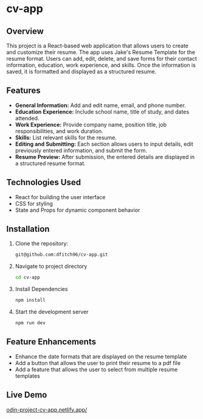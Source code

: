 # cv-app

## Overview
This project is a React-based web application that allows users to create and customize their resume. The app uses Jake's Resume Template for the resume format. Users can add, edit, delete, and save forms for their contact information, education, work experience, and skills. Once the information is saved, it is formatted and displayed as a structured resume.

## Features
- __General Information:__ Add and edit name, email, and phone number.
- __Education Experience:__ Include school name, title of study, and dates attended.
- __Work Experience:__ Provide company name, position title, job responsibilities, and work duration.
- __Skills:__ List relevant skills for the resume.
- __Editing and Submitting:__ Each section allows users to input details, edit previously entered information, and submit the form.
- __Resume Preview:__ After submission, the entered details are displayed in a structured resume format.

## Technologies Used
- React for building the user interface
- CSS for styling
- State and Props for dynamic component behavior

## Installation
1. Clone the repository:
   ```bash
   git@github.com:dfitch96/cv-app.git
2. Navigate to project directory
   ```bash
   cd cv-app
3. Install Dependencies
   ```bash
   npm install
4. Start the development server
   ```bash
   npm run dev

## Feature Enhancements
- Enhance the date formats that are displayed on the resume template
- Add a button that allows the user to print their resume to a pdf file
- Add a feature that allows the user to select from multiple resume templates

## Live Demo
[odin-project-cv-app.netlify.app/](https://odin-project-cv-app.netlify.app/)

